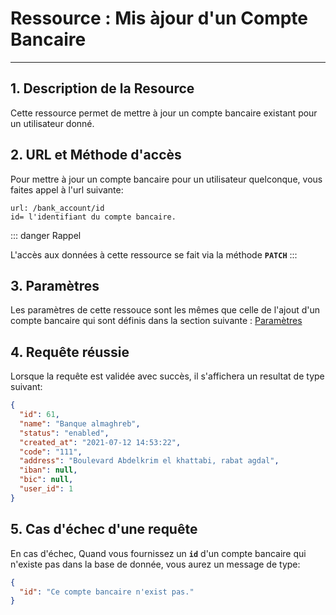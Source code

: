 # Ressource : Mis àjour d'un Compte Bancaire

---

## 1. Description de la Resource

Cette ressource permet de mettre à jour un compte bancaire existant pour un utilisateur donné.

## 2. URL et Méthode d'accès

Pour mettre à jour un compte bancaire pour un utilisateur quelconque, vous faites appel à l'url suivante:

```
url: /bank_account/id
id= l'identifiant du compte bancaire.
```

::: danger Rappel

L'accès aux données à cette ressource se fait via la méthode **`PATCH`**
:::

## 3. Paramètres

Les paramètres de cette ressouce sont les mêmes que celle de l'ajout d'un compte bancaire qui sont définis dans la section suivante : [Paramètres](/guide/services/bankaccount/store#_3-parametres)

## 4. Requête réussie

Lorsque la requête est validée avec succès, il s'affichera un resultat de type suivant:

```json
{
  "id": 61,
  "name": "Banque almaghreb",
  "status": "enabled",
  "created_at": "2021-07-12 14:53:22",
  "code": "111",
  "address": "Boulevard Abdelkrim el khattabi, rabat agdal",
  "iban": null,
  "bic": null,
  "user_id": 1
}
```

## 5. Cas d'échec d'une requête

En cas d'échec, Quand vous fournissez un **`id`** d'un compte bancaire qui n'existe pas dans la base de donnée, vous aurez un message de type:

```json
{
  "id": "Ce compte bancaire n'exist pas."
}
```
